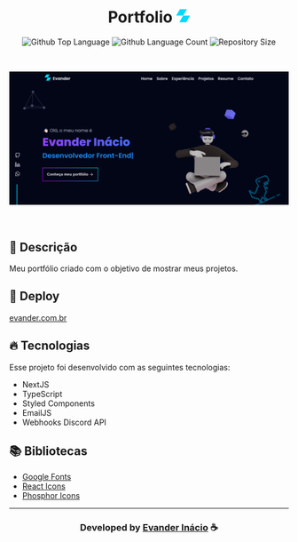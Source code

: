 <h1 align="center">
  Portfolio <img width="25px" src="https://raw.githubusercontent.com/EvanderInacio/Portfolio/73b9d0b179efc28c26d11e8d44570901d6f8b520/public/icon.svg"/>
</h1>

 <p align="center">
  <img alt="Github Top Language" src="https://img.shields.io/github/languages/top/EvanderInacio/Portfolio?color=00FFFB">
  <img alt="Github Language Count" src="https://img.shields.io/github/languages/count/EvanderInacio/Portfolio?color=00FFFB">
  <img alt="Repository Size" src="https://img.shields.io/github/repo-size/EvanderInacio/Portfolio?color=00FFFB">
</p>

<br>

![Resultado final do projeto](https://raw.githubusercontent.com/EvanderInacio/Portfolio/main/public/ogimage.png)

<br>

## 📝 Descrição 

Meu portfólio criado com o objetivo de mostrar meus projetos. 


## 🚀 Deploy

 [evander.com.br](https://www.evander.com.br)

## 🔥 Tecnologias

Esse projeto foi desenvolvido com as seguintes tecnologias:

- NextJS
- TypeScript
- Styled Components
- EmailJS
- Webhooks Discord API

## 📚 Bibliotecas

- [Google Fonts](https://fonts.google.com/)
- [React Icons](https://react-icons.github.io/react-icons/)
- [Phosphor Icons](https://phosphoricons.com/)



-----

  <h3 align="center"> Developed by <a href="https://www.linkedin.com/in/evander-inacio/">Evander Inácio</a> ☕</h3>
